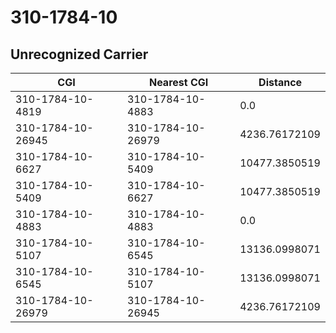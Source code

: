 # 310-1784-10
## Unrecognized Carrier


| CGI | Nearest CGI | Distance |
|-----|-------------|----------|
| 310-1784-10-4819 | 310-1784-10-4883 | 0.0 |
| 310-1784-10-26945 | 310-1784-10-26979 | 4236.76172109 |
| 310-1784-10-6627 | 310-1784-10-5409 | 10477.3850519 |
| 310-1784-10-5409 | 310-1784-10-6627 | 10477.3850519 |
| 310-1784-10-4883 | 310-1784-10-4883 | 0.0 |
| 310-1784-10-5107 | 310-1784-10-6545 | 13136.0998071 |
| 310-1784-10-6545 | 310-1784-10-5107 | 13136.0998071 |
| 310-1784-10-26979 | 310-1784-10-26945 | 4236.76172109 |
